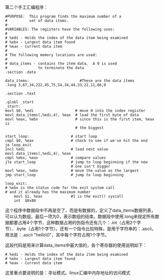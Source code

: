 第二个手工汇编程序：

```
#PURPOSE:  This program finds the maximum number of a
#          set of data items.
#
#VARIABLES: The registers have the following uses:
#
# %edi - Holds the index of the data item being examined
# %ebx - Largest data item found
# %eax - Current data item
#
# The following memory locations are used:
#
# data_items - contains the item data.  A 0 is used
#              to terminate the data
.section .data

data_items:                       #These are the data items
.long 3,67,34,222,45,75,54,34,44,33,22,11,66,0

.section .text

.globl _start
_start:
movl $0, %edi             		# move 0 into the index register
movl data_items(,%edi,4), %eax  # load the first byte of data
movl %eax, %ebx           		# since this is the first item, %eax is
                                # the biggest

start_loop:                   # start loop
cmpl $0, %eax                 # check to see if we've hit the end
je loop_exit
incl %edi                     # load next value
movl data_items(,%edi,4), %eax
cmpl %ebx, %eax               # compare values
jle start_loop                # jump to loop beginning if the new
                              # one isn't bigger
movl %eax, %ebx               # move the value as the largest
jmp start_loop                # jump to loop beginning

loop_exit:
# %ebx is the status code for the exit system call
# and it already has the maximum number
    movl $1, %eax             #1 is the exit() syscall
    int  $0x80
```

这个程序中数据段中不再是空了，而是有数据的，定义了data\_items数据列表，可以认为数组，最后一项为0，表示数组的结束。数据段中使用.long来规定所有数据都要占用4个字节，这种数据占用的伪指令还有几个：.int（占用2个字节）、.byte（占用1个字节）。还有一个指令比较特殊，是用于字符串的：.ascii，用法是：.ascii "hello\0"，其中每个字符占用1个字节。

这段代码是用来计算data\_items中最大值的，各个寄存器的使用说明如下：

```
# %edi - Holds the index of the data item being examined
# %ebx - Largest data item found
# %eax - Current data item

```

这里重点要说明的是：寻址模式。linux汇编中内存地址的访问模式

